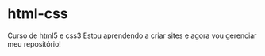 # html-css
 Curso de html5 e css3 
 Estou aprendendo a criar sites e agora vou gerenciar meu repositório!
